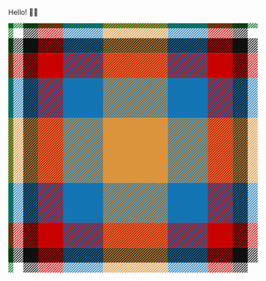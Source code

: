 Hello! 👋🏻


<svg viewBox="0 0 800 800" width="800" height="800" x="0" y="0" xmlns="http://www.w3.org/2000/svg"><defs><pattern id="pattern" x="0" y="0" width="8" height="8" patternUnits="userSpaceOnUse"><polygon points="0,4 0,8 8,0 4,0" fill="#ffffff"></polygon><polygon points="4,8 8,8 8,4" fill="#ffffff"></polygon></pattern><mask id="grating" x="0" y="0" width="1" height="1"><rect x="0" y="0" width="100%" height="100%" fill="url(#pattern)"></rect></mask></defs><g id="horizStripes"><rect fill="#006818" height="16" width="100%" x="0" y="0"></rect><rect fill="#FCFCFC" height="32" width="100%" x="0" y="16"></rect><rect fill="#101010" height="48" width="100%" x="0" y="48"></rect><rect fill="#C80000" height="80" width="100%" x="0" y="96"></rect><rect fill="#1474B4" height="128" width="100%" x="0" y="176"></rect><rect fill="#DC943C" height="208" width="100%" x="0" y="304"></rect><rect fill="#1474B4" height="128" width="100%" x="0" y="512"></rect><rect fill="#C80000" height="80" width="100%" x="0" y="640"></rect><rect fill="#101010" height="48" width="100%" x="0" y="720"></rect><rect fill="#FCFCFC" height="32" width="100%" x="0" y="768"></rect></g><g id="vertStripes" mask="url(#grating)"><rect fill="#006818" height="100%" width="16" x="0" y="0"></rect><rect fill="#FCFCFC" height="100%" width="32" x="16" y="0"></rect><rect fill="#101010" height="100%" width="48" x="48" y="0"></rect><rect fill="#C80000" height="100%" width="80" x="96" y="0"></rect><rect fill="#1474B4" height="100%" width="128" x="176" y="0"></rect><rect fill="#DC943C" height="100%" width="208" x="304" y="0"></rect><rect fill="#1474B4" height="100%" width="128" x="512" y="0"></rect><rect fill="#C80000" height="100%" width="80" x="640" y="0"></rect><rect fill="#101010" height="100%" width="48" x="720" y="0"></rect><rect fill="#FCFCFC" height="100%" width="32" x="768" y="0"></rect></g></svg>
